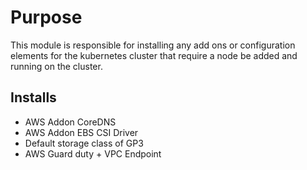 # Purpose
This module is responsible for installing any add ons or configuration elements for the
kubernetes cluster that require a node be added and running on the cluster.


## Installs

- AWS Addon CoreDNS
- AWS Addon EBS CSI Driver
- Default storage class of GP3
- AWS Guard duty + VPC Endpoint